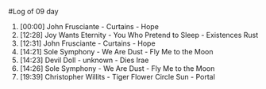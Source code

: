 #Log of 09 day

1. [00:00] John Frusciante - Curtains - Hope
1. [12:28] Joy Wants Eternity - You Who Pretend to Sleep - Existences Rust
1. [12:31] John Frusciante - Curtains - Hope
1. [14:21] Sole Symphony - We Are Dust - Fly Me to the Moon
1. [14:23] Devil Doll - unknown - Dies Irae
1. [14:26] Sole Symphony - We Are Dust - Fly Me to the Moon
1. [19:39] Christopher Willits - Tiger Flower Circle Sun - Portal
